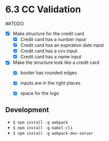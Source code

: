 # 6.3 CC Validation

##TODO
- [x] Make structure for the credit card
  - [x] Credit card has a number input
  - [x] Credit card has an expiration date input
  - [x] Credit card has a cvv input
  - [x] Credit card has a name input
- [x] Make the structure look like a credit card
  - [x] border has rounded edges
  - [x] inputs are in the right places
  - [x] space for the logo



## Development
  - `$ npm install -g webpack`
  - `$ npm install -g babel-cli`
  - `$ npm install -g webpack-dev-server`
